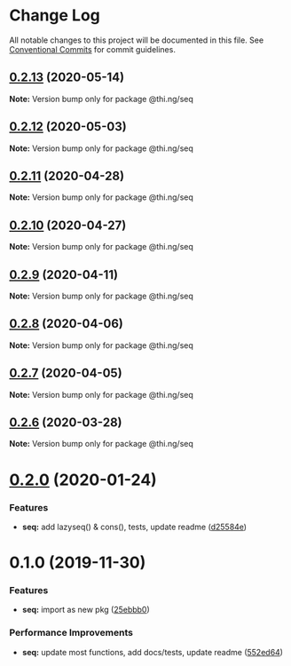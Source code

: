 # Change Log

All notable changes to this project will be documented in this file.
See [Conventional Commits](https://conventionalcommits.org) for commit guidelines.

## [0.2.13](https://github.com/thi-ng/umbrella/compare/@thi.ng/seq@0.2.12...@thi.ng/seq@0.2.13) (2020-05-14)

**Note:** Version bump only for package @thi.ng/seq





## [0.2.12](https://github.com/thi-ng/umbrella/compare/@thi.ng/seq@0.2.11...@thi.ng/seq@0.2.12) (2020-05-03)

**Note:** Version bump only for package @thi.ng/seq





## [0.2.11](https://github.com/thi-ng/umbrella/compare/@thi.ng/seq@0.2.10...@thi.ng/seq@0.2.11) (2020-04-28)

**Note:** Version bump only for package @thi.ng/seq





## [0.2.10](https://github.com/thi-ng/umbrella/compare/@thi.ng/seq@0.2.9...@thi.ng/seq@0.2.10) (2020-04-27)

**Note:** Version bump only for package @thi.ng/seq





## [0.2.9](https://github.com/thi-ng/umbrella/compare/@thi.ng/seq@0.2.8...@thi.ng/seq@0.2.9) (2020-04-11)

**Note:** Version bump only for package @thi.ng/seq





## [0.2.8](https://github.com/thi-ng/umbrella/compare/@thi.ng/seq@0.2.7...@thi.ng/seq@0.2.8) (2020-04-06)

**Note:** Version bump only for package @thi.ng/seq





## [0.2.7](https://github.com/thi-ng/umbrella/compare/@thi.ng/seq@0.2.6...@thi.ng/seq@0.2.7) (2020-04-05)

**Note:** Version bump only for package @thi.ng/seq





## [0.2.6](https://github.com/thi-ng/umbrella/compare/@thi.ng/seq@0.2.5...@thi.ng/seq@0.2.6) (2020-03-28)

**Note:** Version bump only for package @thi.ng/seq





# [0.2.0](https://github.com/thi-ng/umbrella/compare/@thi.ng/seq@0.1.0...@thi.ng/seq@0.2.0) (2020-01-24)

### Features

* **seq:** add lazyseq() & cons(), tests, update readme ([d25584e](https://github.com/thi-ng/umbrella/commit/d25584ed9b9600629d13f8f59217a3777372bb16))

# 0.1.0 (2019-11-30)

### Features

* **seq:** import as new pkg ([25ebbb0](https://github.com/thi-ng/umbrella/commit/25ebbb00d8f992beaf4eaa0c855337c5932d6c1c))

### Performance Improvements

* **seq:** update most functions, add docs/tests, update readme ([552ed64](https://github.com/thi-ng/umbrella/commit/552ed646b5527569777500d0235de8e6d19ec67a))
